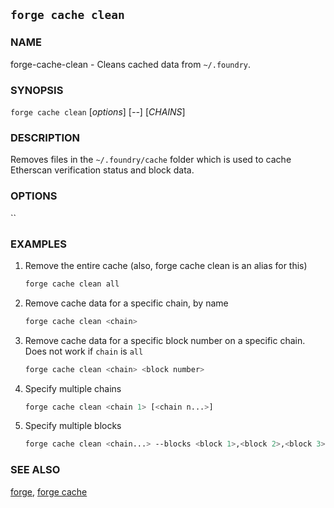 ## `forge cache clean`

### NAME

forge-cache-clean - Cleans cached data from `~/.foundry`.

### SYNOPSIS

`forge cache clean` [*options*] [*--*] [*CHAINS*]

### DESCRIPTION

Removes files in the `~/.foundry/cache` folder which is used to cache Etherscan verification status and block data.

### OPTIONS

``

### EXAMPLES

1. Remove the entire cache (also, forge cache clean is an alias for this)
    ```sh
    forge cache clean all
    ```

2. Remove cache data for a specific chain, by name
    ```sh
    forge cache clean <chain>
    ```

3. Remove cache data for a specific block number on a specific chain. Does not work if `chain` is `all`
    ```sh
    forge cache clean <chain> <block number>
    ```

4. Specify multiple chains
    ```sh
    forge cache clean <chain 1> [<chain n...>]
    ```

5. Specify multiple blocks
    ```sh
    forge cache clean <chain...> --blocks <block 1>,<block 2>,<block 3>
    ```

### SEE ALSO
[forge](./forge.md), [forge cache](./forge-cache.md)